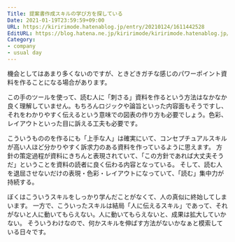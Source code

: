 ```yaml
---
Title: 提案書作成スキルの学び方を探している
Date: 2021-01-19T23:59:59+09:00
URL: https://kiririmode.hatenablog.jp/entry/20210124/1611442528
EditURL: https://blog.hatena.ne.jp/kiririmode/kiririmode.hatenablog.jp/atom/entry/26006613682235065
Category:
- company
- usual day
---
```


機会としてはあまり多くないのですが、ときどきガチな感じのパワーポイント資料を作ることになる場合があります。

この手のツールを使って、読む人に「刺さる」資料を作るという方法はなかなか良く理解していません。もちろんロジックや論旨といった内容面もそうですし、それをわかりやすく伝えるという意味での図表の作り方も必要でしょう。色彩、レイアウトといった目に訴える工夫も必要です。

こういうもののを作るにも「上手な人」は確実にいて、コンセプチュアルスキルが高い人ほど分かりやすく訴求力のある資料を作っているように思えます。
方針の策定過程が資料にきちんと表現されていて、「この方針であれば大丈夫そうだ」ということを資料の読者に良く伝わる内容となっている。
そして、読む人を退屈させないだけの表現・色彩・レイアウトになっていて、「読む」集中力が持続する。

ぼくはこういうスキルをしっかり学んだことがなくて、人の真似に終始してしまいます。
一方で、こういったスキルは結局「人に伝えるスキル」であって、それがないと人に動いてもらえない。人に動いてもらえないと、成果は拡大していかない。
そういうわけなので、何かスキルを伸ばす方法がないかなぁと模索している日々です。
